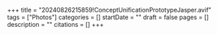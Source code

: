 +++
title = "20240826215859!ConceptUnificationPrototypeJasper.avif"
tags = ["Photos"]
categories = []
startDate = ""
draft = false
pages = []
description = ""
citations = []
+++
